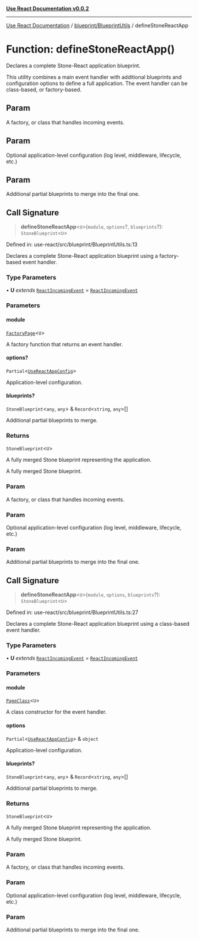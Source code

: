 [**Use React Documentation v0.0.2**](../../../README.md)

***

[Use React Documentation](../../../modules.md) / [blueprint/BlueprintUtils](../README.md) / defineStoneReactApp

# Function: defineStoneReactApp()

Declares a complete Stone-React application blueprint.

This utility combines a main event handler with additional blueprints and configuration options
to define a full application. The event handler can be class-based, or factory-based.

## Param

A factory, or class that handles incoming events.

## Param

Optional application-level configuration (log level, middleware, lifecycle, etc.)

## Param

Additional partial blueprints to merge into the final one.

## Call Signature

> **defineStoneReactApp**\<`U`\>(`module`, `options`?, `blueprints`?): `StoneBlueprint`\<`U`\>

Defined in: use-react/src/blueprint/BlueprintUtils.ts:13

Declares a complete Stone-React application blueprint using a factory-based event handler.

### Type Parameters

• **U** *extends* [`ReactIncomingEvent`](../../../declarations/type-aliases/ReactIncomingEvent.md) = [`ReactIncomingEvent`](../../../declarations/type-aliases/ReactIncomingEvent.md)

### Parameters

#### module

[`FactoryPage`](../../../declarations/type-aliases/FactoryPage.md)\<`U`\>

A factory function that returns an event handler.

#### options?

`Partial`\<[`UseReactAppConfig`](../../../options/UseReactBlueprint/interfaces/UseReactAppConfig.md)\>

Application-level configuration.

#### blueprints?

`StoneBlueprint`\<`any`, `any`\> & `Record`\<`string`, `any`\>[]

Additional partial blueprints to merge.

### Returns

`StoneBlueprint`\<`U`\>

A fully merged Stone blueprint representing the application.

A fully merged Stone blueprint.

### Param

A factory, or class that handles incoming events.

### Param

Optional application-level configuration (log level, middleware, lifecycle, etc.)

### Param

Additional partial blueprints to merge into the final one.

## Call Signature

> **defineStoneReactApp**\<`U`\>(`module`, `options`, `blueprints`?): `StoneBlueprint`\<`U`\>

Defined in: use-react/src/blueprint/BlueprintUtils.ts:27

Declares a complete Stone-React application blueprint using a class-based event handler.

### Type Parameters

• **U** *extends* [`ReactIncomingEvent`](../../../declarations/type-aliases/ReactIncomingEvent.md) = [`ReactIncomingEvent`](../../../declarations/type-aliases/ReactIncomingEvent.md)

### Parameters

#### module

[`PageClass`](../../../declarations/type-aliases/PageClass.md)\<`U`\>

A class constructor for the event handler.

#### options

`Partial`\<[`UseReactAppConfig`](../../../options/UseReactBlueprint/interfaces/UseReactAppConfig.md)\> & `object`

Application-level configuration.

#### blueprints?

`StoneBlueprint`\<`any`, `any`\> & `Record`\<`string`, `any`\>[]

Additional partial blueprints to merge.

### Returns

`StoneBlueprint`\<`U`\>

A fully merged Stone blueprint representing the application.

A fully merged Stone blueprint.

### Param

A factory, or class that handles incoming events.

### Param

Optional application-level configuration (log level, middleware, lifecycle, etc.)

### Param

Additional partial blueprints to merge into the final one.
